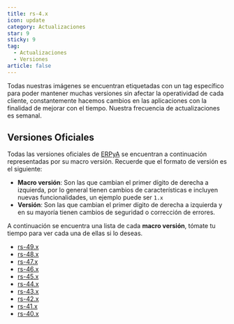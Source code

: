 ```yaml
---
title: rs-4.x
icon: update
category: Actualizaciones
star: 9
sticky: 9
tag:
  - Actualizaciones
  - Versiones
article: false
---
```


Todas nuestras imágenes se encuentran etiquetadas con un tag específico para poder mantener muchas versiones sin afectar la operatividad de cada cliente, constantemente hacemos cambios en las aplicaciones con la finalidad de mejorar con el tiempo. Nuestra frecuencia de actualizaciones es semanal.

## Versiones Oficiales

Todas las versiones oficiales de [ERPyA](https://erpya.com/) se encuentran a continuación representadas por su macro versión. Recuerde que el formato de versión es el siguiente:

- **Macro versión**: Son las que cambian el primer dígito de derecha a izquierda, por lo general tienen cambios de características e incluyen nuevas funcionalidades, un ejemplo puede ser `1.x`
- **Versión**: Son las que cambian el primer dígito de derecha a izquierda y en su mayoría tienen cambios de seguridad o corrección de errores.

A continuación se encuentra una lista de cada **macro versión**, tómate tu tiempo para ver cada una de ellas si lo deseas.

- [rs-49.x](rs-49.x/)
- [rs-48.x](rs-48.x/)
- [rs-47.x](rs-47.x/)
- [rs-46.x](rs-46.x%20/)
- [rs-45.x](rs-45.x%20/)
- [rs-44.x](rs-44.x/)
- [rs-43.x](rs-43.x/)
- [rs-42.x](rs-42.x/)
- [rs-41.x](rs-41.x/)
- [rs-40.x](rs-40.x/)
